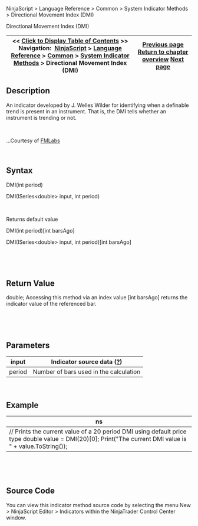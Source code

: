 ﻿


NinjaScript \> Language Reference \> Common \> System Indicator Methods \> Directional Movement Index (DMI)






















Directional Movement Index (DMI)







| \<\< [Click to Display Table of Contents](directional_movement_index_dmi.md) \>\> **Navigation:**     [NinjaScript](ninjascript.md) \> [Language Reference](language_reference_wip.md) \> [Common](common.md) \> [System Indicator Methods](indicators.md) \> Directional Movement Index (DMI) | [Previous page](directional_movement_dm.md) [Return to chapter overview](indicators.md) [Next page](disparity_index.md) |
| --- | --- |











## Description


An indicator developed by J. Welles Wilder for identifying when a definable trend is present in an instrument. That is, the DMI tells whether an instrument is trending or not.


 


...Courtesy of [FMLabs](http://www.fmlabs.com/reference/default.htm?url=DX.md)


 


## Syntax


DMI(int period)  

DMI(ISeries\<double\> input, int period)


 


Returns default value  

DMI(int period)\[int barsAgo]  

DMI(ISeries\<double\> input, int period)\[int barsAgo]


 


 


## Return Value


double; Accessing this method via an index value \[int barsAgo] returns the indicator value of the referenced bar.


 


 


## Parameters




| input | Indicator source data ([?](valid_input_data_for_indicator.md)) |
| --- | --- |
| period | Number of bars used in the calculation |



 


## 


## Example




| ns |
| --- |
| // Prints the current value of a 20 period DMI using default price type double value \= DMI(20)\[0]; Print("The current DMI value is " \+ value.ToString()); |



 


 


## Source Code


You can view this indicator method source code by selecting the menu New \> NinjaScript Editor \> Indicators within the NinjaTrader Control Center window.








